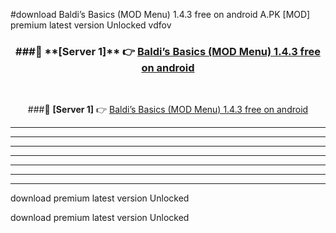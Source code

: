 #download Baldi’s Basics (MOD Menu) 1.4.3 free on android  A.PK [MOD] premium latest version Unlocked vdfov 



<div align="center">
<h3>###🔹 **[Server 1]** 👉 <a href="https://download1apk.web.app/">Baldi’s Basics (MOD Menu) 1.4.3 free on android </a></h3><br>


###🔹 **[Server 1]** 👉 <a href="https://download1apk.web.app/">Baldi’s Basics (MOD Menu) 1.4.3 free on android </a></h3>
</div>



----------------------------------------------------------

----------------------------------------------------------

----------------------------------------------------------

----------------------------------------------------------

----------------------------------------------------------

----------------------------------------------------------

----------------------------------------------------------

download premium latest version Unlocked

download premium latest version Unlocked
